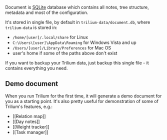 Document is [SQLite](https://www.sqlite.org) database which contains all notes, tree structure, metadata and most of the configuration.

It's stored in single file, by default in `trilium-data/document.db`, where `trilium-data` is stored in:

* `/home/[user]/.local/share` for Linux
* `C:\Users\[user]\AppData\Roaming` for Windows Vista and up
* `/Users/[user]/Library/Preferences` for Mac OS
* user's home if some of the paths above don't exist

If you want to backup your Trilium data, just backup this single file - it contains everything you need.

## Demo document

When you run Trilium for the first time, it will generate a demo document for you as a starting point. It's also pretty useful for demonstration of some of Trilium's features, e.g.:

* [[Relation map]]
* [[Day notes]]
* [[Weight tracker]]
* [[Task manager]]
